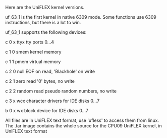 Here are the UniFLEX kernel versions.

uf_63_1 is the first kernel in native 6309 mode. Some functions use 6309 instructions, but there is a lot to win.

uf_63_1 supports the following devices:

c 0 x   ttyx  tty ports 0...4

c 1 0   smem  kernel memory

c 1 1   pmem  virtual memory

c 2 0   null  EOF on read, 'Blackhole' on write

c 2 1   zero  read '0' bytes, no write

c 2 2   random read pseudo random numbers, no write

c 3 x   wcx   character drivers for IDE disks 0...7

b 0 x   wx    block device  for IDE disks 0...7


All files are in UniFLEX text format, use 'ufless' to access them from linux.
The .tar image contains the whole source for the CPU09 UniFLEX kernel, in UniFLEX text format
